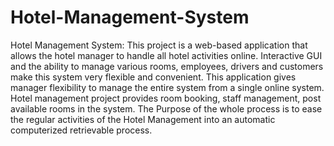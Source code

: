 # Hotel-Management-System
Hotel Management System: This project is a web-based application that allows the hotel manager to handle all hotel activities online. Interactive GUI and the ability to manage various rooms, employees, drivers and customers make this system very flexible and convenient. This application gives manager flexibility to manage the entire system from a single online system. Hotel management project provides room booking, staff management, post available rooms in the system. The Purpose of the whole process is to ease the regular activities of the Hotel Management into an automatic computerized retrievable process.

